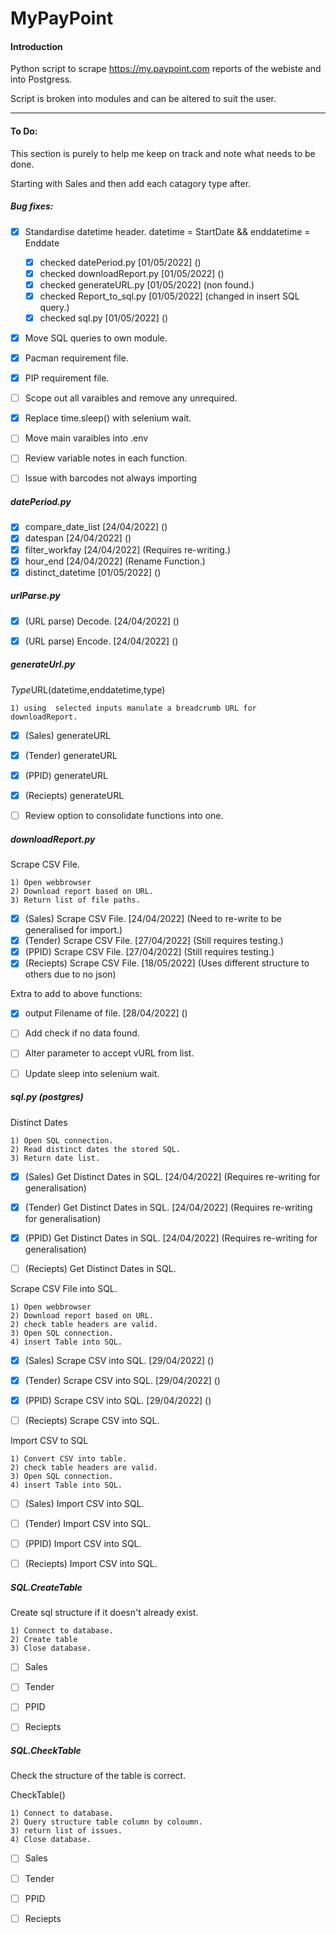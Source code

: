 # MyPayPoint

#### Introduction
Python script to scrape https://my.paypoint.com reports of the webiste and into Postgress.

Script is broken into modules and can be altered to suit the user.

---

#### To Do:
This section is purely to help me keep on track and note what needs to be done.

Starting with Sales and then add each catagory type after.


##### Bug fixes:
- [x] Standardise datetime header. datetime = StartDate && enddatetime = Enddate
    - [x] checked datePeriod.py     [01/05/2022] ()
    - [x] checked downloadReport.py [01/05/2022] ()
    - [x] checked generateURL.py    [01/05/2022] (non found.)
    - [x] checked Report_to_sql.py  [01/05/2022] (changed in insert SQL query.)
    - [x] checked sql.py            [01/05/2022] ()
- [x] Move SQL queries to own module.
- [x] Pacman requirement file.
- [x] PIP requirement file.
- [ ] Scope out all varaibles and remove any unrequired.
- [x] Replace time.sleep() with selenium wait.
- [ ] Move main varaibles into .env
- [ ] Review variable notes in each function.
- [ ] Issue with barcodes not always importing


##### datePeriod.py

- [x] compare_date_list [24/04/2022] ()
- [x] datespan          [24/04/2022] ()
- [x] filter_workfay    [24/04/2022] (Requires re-writing.)
- [x] hour_end          [24/04/2022] (Rename Function.)
- [x] distinct_datetime [01/05/2022] ()

##### urlParse.py
- [x] (URL parse) Decode. [24/04/2022] ()
- [x] (URL parse) Encode. [24/04/2022] ()


##### generateUrl.py

*Type*URL(datetime,enddatetime,type)

    1) using  selected inputs manulate a breadcrumb URL for downloadReport.

- [x] (Sales)   generateURL
- [x] (Tender)  generateURL
- [x] (PPID)    generateURL
- [x] (Reciepts) generateURL
- [ ] Review option to consolidate functions into one.


##### downloadReport.py

Scrape CSV File.

    1) Open webbrowser
    2) Download report based on URL.
    3) Return list of file paths.

- [x] (Sales)    Scrape CSV File.
    [24/04/2022] (Need to re-write to be generalised for import.)
- [x] (Tender)   Scrape CSV File.
    [27/04/2022] (Still requires testing.)
- [x] (PPID)     Scrape CSV File.
    [27/04/2022] (Still requires testing.)
- [x] (Reciepts)  Scrape CSV File.
    [18/05/2022] (Uses different structure to others due to no json)

Extra to add to above functions:
- [x] output Filename of file. [28/04/2022] ()
- [ ] Add check if no data found.
- [ ] Alter parameter to accept vURL from list.
- [ ] Update sleep into selenium wait.



##### sql.py (postgres)

Distinct Dates

    1) Open SQL connection.
    2) Read distinct dates the stored SQL.
    3) Return date list.

- [x] (Sales)    Get Distinct Dates in SQL. [24/04/2022] (Requires re-writing for generalisation) 
- [x] (Tender)   Get Distinct Dates in SQL. [24/04/2022] (Requires re-writing for generalisation)
- [x] (PPID)     Get Distinct Dates in SQL. [24/04/2022] (Requires re-writing for generalisation)
- [ ] (Reciepts) Get Distinct Dates in SQL.


Scrape CSV File into SQL.

    1) Open webbrowser
    2) Download report based on URL.
    2) check table headers are valid.
    3) Open SQL connection.
    4) insert Table into SQL.

- [x] (Sales)    Scrape CSV into SQL. [29/04/2022] ()
- [x] (Tender)   Scrape CSV into SQL. [29/04/2022] ()
- [x] (PPID)     Scrape CSV into SQL. [29/04/2022] ()
- [ ] (Reciepts) Scrape CSV into SQL.


Import CSV to SQL

    1) Convert CSV into table.
    2) check table headers are valid.
    3) Open SQL connection.
    4) insert Table into SQL.

- [ ] (Sales)    Import CSV into SQL.
- [ ] (Tender)   Import CSV into SQL.
- [ ] (PPID)     Import CSV into SQL.
- [ ] (Reciepts) Import CSV into SQL.


##### SQL.CreateTable
Create sql structure if it doesn't already exist.

    1) Connect to database.
    2) Create table
    3) Close database.

- [ ] Sales
- [ ] Tender
- [ ] PPID
- [ ] Reciepts


##### SQL.CheckTable
Check the structure of the table is correct.

CheckTable()

    1) Connect to database.
    2) Query structure table column by coloumn.
    3) return list of issues.
    4) Close database.

- [ ] Sales
- [ ] Tender
- [ ] PPID
- [ ] Reciepts

